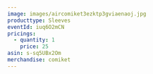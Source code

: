 ```yaml
---
image: images/aircomiket3ezktp3gviaenaoj.jpg
producttype: Sleeves
eventId: iuq6O2mCN
pricings:
  - quantity: 1
    price: 25
asin: s-sq5UBx2Om
merchandise: comiket
---
```

